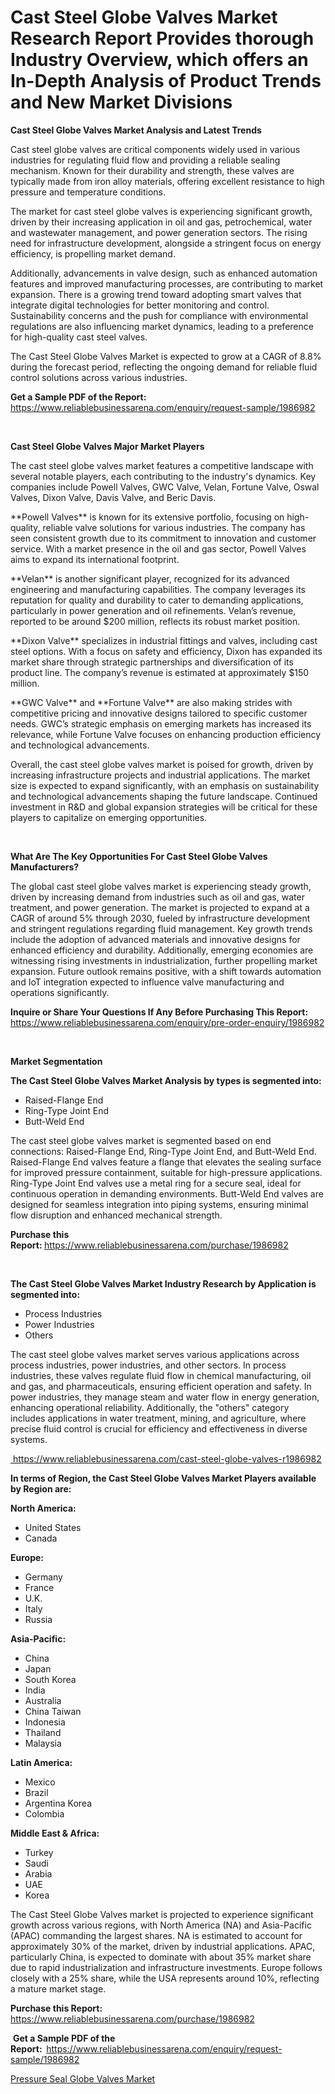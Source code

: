 <p><h1>Cast Steel Globe Valves Market Research Report Provides thorough Industry Overview, which offers an In-Depth Analysis of Product Trends and New Market Divisions</h1></p><p><strong>Cast Steel Globe Valves Market Analysis and Latest Trends</strong></p>
<p><p>Cast steel globe valves are critical components widely used in various industries for regulating fluid flow and providing a reliable sealing mechanism. Known for their durability and strength, these valves are typically made from iron alloy materials, offering excellent resistance to high pressure and temperature conditions.</p><p>The market for cast steel globe valves is experiencing significant growth, driven by their increasing application in oil and gas, petrochemical, water and wastewater management, and power generation sectors. The rising need for infrastructure development, alongside a stringent focus on energy efficiency, is propelling market demand. </p><p>Additionally, advancements in valve design, such as enhanced automation features and improved manufacturing processes, are contributing to market expansion. There is a growing trend toward adopting smart valves that integrate digital technologies for better monitoring and control. Sustainability concerns and the push for compliance with environmental regulations are also influencing market dynamics, leading to a preference for high-quality cast steel valves.</p><p>The Cast Steel Globe Valves Market is expected to grow at a CAGR of 8.8% during the forecast period, reflecting the ongoing demand for reliable fluid control solutions across various industries.</p></p>
<p><strong>Get a Sample PDF of the Report:&nbsp;</strong> <a href="https://www.reliablebusinessarena.com/enquiry/request-sample/1986982?utm_campaign=2130&utm_medium=2&utm_source=Github&utm_content=ia&utm_term=20022025&utm_id=cast-steel-globe-valves">https://www.reliablebusinessarena.com/enquiry/request-sample/1986982</a></p>
<p>&nbsp;</p>
<p><strong>Cast Steel Globe Valves Major Market Players</strong></p>
<p><p>The cast steel globe valves market features a competitive landscape with several notable players, each contributing to the industry's dynamics. Key companies include Powell Valves, GWC Valve, Velan, Fortune Valve, Oswal Valves, Dixon Valve, Davis Valve, and Beric Davis.</p><p>**Powell Valves** is known for its extensive portfolio, focusing on high-quality, reliable valve solutions for various industries. The company has seen consistent growth due to its commitment to innovation and customer service. With a market presence in the oil and gas sector, Powell Valves aims to expand its international footprint.</p><p>**Velan** is another significant player, recognized for its advanced engineering and manufacturing capabilities. The company leverages its reputation for quality and durability to cater to demanding applications, particularly in power generation and oil refinements. Velan’s revenue, reported to be around $200 million, reflects its robust market position.</p><p>**Dixon Valve** specializes in industrial fittings and valves, including cast steel options. With a focus on safety and efficiency, Dixon has expanded its market share through strategic partnerships and diversification of its product line. The company’s revenue is estimated at approximately $150 million.</p><p>**GWC Valve** and **Fortune Valve** are also making strides with competitive pricing and innovative designs tailored to specific customer needs. GWC’s strategic emphasis on emerging markets has increased its relevance, while Fortune Valve focuses on enhancing production efficiency and technological advancements.</p><p>Overall, the cast steel globe valves market is poised for growth, driven by increasing infrastructure projects and industrial applications. The market size is expected to expand significantly, with an emphasis on sustainability and technological advancements shaping the future landscape. Continued investment in R&D and global expansion strategies will be critical for these players to capitalize on emerging opportunities.</p></p>
<p>&nbsp;</p>
<p><strong>What Are The Key Opportunities For Cast Steel Globe Valves Manufacturers?</strong></p>
<p><p>The global cast steel globe valves market is experiencing steady growth, driven by increasing demand from industries such as oil and gas, water treatment, and power generation. The market is projected to expand at a CAGR of around 5% through 2030, fueled by infrastructure development and stringent regulations regarding fluid management. Key growth trends include the adoption of advanced materials and innovative designs for enhanced efficiency and durability. Additionally, emerging economies are witnessing rising investments in industrialization, further propelling market expansion. Future outlook remains positive, with a shift towards automation and IoT integration expected to influence valve manufacturing and operations significantly.</p></p>
<p><strong>Inquire or Share Your Questions If Any Before Purchasing This Report:</strong> <a href="https://www.reliablebusinessarena.com/enquiry/pre-order-enquiry/1986982?utm_campaign=2130&utm_medium=2&utm_source=Github&utm_content=ia&utm_term=20022025&utm_id=cast-steel-globe-valves">https://www.reliablebusinessarena.com/enquiry/pre-order-enquiry/1986982</a></p>
<p>&nbsp;</p>
<p><strong>Market Segmentation</strong></p>
<p><strong>The Cast Steel Globe Valves Market Analysis by types is segmented into:</strong></p>
<p><ul><li>Raised-Flange End</li><li>Ring-Type Joint End</li><li>Butt-Weld End</li></ul></p>
<p><p>The cast steel globe valves market is segmented based on end connections: Raised-Flange End, Ring-Type Joint End, and Butt-Weld End. Raised-Flange End valves feature a flange that elevates the sealing surface for improved pressure containment, suitable for high-pressure applications. Ring-Type Joint End valves use a metal ring for a secure seal, ideal for continuous operation in demanding environments. Butt-Weld End valves are designed for seamless integration into piping systems, ensuring minimal flow disruption and enhanced mechanical strength.</p></p>
<p><strong>Purchase this Report:&nbsp;</strong><a href="https://www.reliablebusinessarena.com/purchase/1986982?utm_campaign=2130&utm_medium=2&utm_source=Github&utm_content=ia&utm_term=20022025&utm_id=cast-steel-globe-valves">https://www.reliablebusinessarena.com/purchase/1986982</a></p>
<p>&nbsp;</p>
<p><strong>The Cast Steel Globe Valves Market Industry Research by Application is segmented into:</strong></p>
<p><ul><li>Process Industries</li><li>Power Industries</li><li>Others</li></ul></p>
<p><p>The cast steel globe valves market serves various applications across process industries, power industries, and other sectors. In process industries, these valves regulate fluid flow in chemical manufacturing, oil and gas, and pharmaceuticals, ensuring efficient operation and safety. In power industries, they manage steam and water flow in energy generation, enhancing operational reliability. Additionally, the "others" category includes applications in water treatment, mining, and agriculture, where precise fluid control is crucial for efficiency and effectiveness in diverse systems.</p></p>
<p><a href="https://www.reliablebusinessarena.com/cast-steel-globe-valves-r1986982?utm_campaign=2130&utm_medium=2&utm_source=Github&utm_content=ia&utm_term=20022025&utm_id=cast-steel-globe-valves">&nbsp;https://www.reliablebusinessarena.com/cast-steel-globe-valves-r1986982</a></p>
<p><strong>In terms of Region, the Cast Steel Globe Valves Market Players available by Region are:</strong></p>
<p>
    <p> <strong> North America: </strong>
        <ul>
            <li>United States</li>
            <li>Canada</li>
        </ul>
        </p> 
    <p> <strong> Europe: </strong>
        <ul>
            <li>Germany</li>
            <li>France</li>
            <li>U.K.</li>
            <li>Italy</li>
            <li>Russia</li>
        </ul>
        </p> 
    <p> <strong> Asia-Pacific: </strong>
        <ul>
            <li>China</li>
            <li>Japan</li>
            <li>South Korea</li>
            <li>India</li>
            <li>Australia</li>
            <li>China Taiwan</li>
            <li>Indonesia</li>
            <li>Thailand</li>
            <li>Malaysia</li>
        </ul>
        </p> 
    <p> <strong> Latin America: </strong>
        <ul>
            <li>Mexico</li>
            <li>Brazil</li>
            <li>Argentina Korea</li>
            <li>Colombia</li>
        </ul>
        </p> 
    <p> <strong> Middle East & Africa: </strong>
        <ul>
            <li>Turkey</li>
            <li>Saudi</li>
            <li>Arabia</li>
            <li>UAE</li>
            <li>Korea</li>
        </ul>
    </p>
    </p>
<p><p>The Cast Steel Globe Valves market is projected to experience significant growth across various regions, with North America (NA) and Asia-Pacific (APAC) commanding the largest shares. NA is estimated to account for approximately 30% of the market, driven by industrial applications. APAC, particularly China, is expected to dominate with about 35% market share due to rapid industrialization and infrastructure investments. Europe follows closely with a 25% share, while the USA represents around 10%, reflecting a mature market stage.</p></p>
<p><strong>Purchase this Report: </strong><a href="https://www.reliablebusinessarena.com/purchase/1986982?utm_campaign=2130&utm_medium=2&utm_source=Github&utm_content=ia&utm_term=20022025&utm_id=cast-steel-globe-valves">https://www.reliablebusinessarena.com/purchase/1986982</a></p>
<p>&nbsp;<strong>Get a Sample PDF of the Report:&nbsp;&nbsp;</strong><a href="https://www.reliablebusinessarena.com/enquiry/request-sample/1986982?utm_campaign=2130&utm_medium=2&utm_source=Github&utm_content=ia&utm_term=20022025&utm_id=cast-steel-globe-valves">https://www.reliablebusinessarena.com/enquiry/request-sample/1986982</a></p>
<p><strong></strong></p>
<p><p><a href="https://github.com/delindacallegari68/Market-Research-Report-List-1/blob/main/pressure-seal-globe-valves-market.md?utm_campaign=2130&utm_medium=2&utm_source=Github&utm_content=ia&utm_term=20022025&utm_id=cast-steel-globe-valves">Pressure Seal Globe Valves Market</a></p></p>